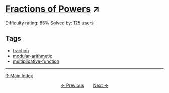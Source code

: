 # [Fractions of Powers](https://projecteuler.net/problem=850) ↗️

Difficulty rating: 85%
Solved by: 125 users
## Tags

- [fraction](../tags/fraction.md)
- [modular-arithmetic](../tags/modular-arithmetic.md)
- [multiplicative-function](../tags/multiplicative-function.md)



---

[↑ Main Index](../README.md)


<div align=center><a href='849.md'>← Previous</a> &nbsp;&nbsp; &nbsp;&nbsp;  <a href='851.md'>Next →</a></div>

